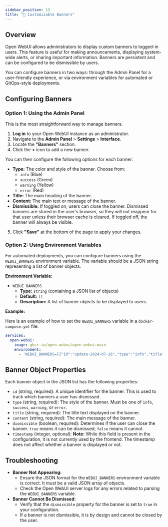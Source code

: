 ```yaml
---
sidebar_position: 13
title: "🔰 Customizable Banners"
---
```


## Overview

Open WebUI allows administrators to display custom banners to logged-in users. This feature is useful for making announcements, displaying system-wide alerts, or sharing important information. Banners are persistent and can be configured to be dismissible by users.

You can configure banners in two ways: through the Admin Panel for a user-friendly experience, or via environment variables for automated or GitOps-style deployments.

## Configuring Banners

### Option 1: Using the Admin Panel

This is the most straightforward way to manage banners.

1.  **Log in** to your Open WebUI instance as an administrator.
2.  Navigate to the **Admin Panel** > **Settings** > **Interface**.
3.  Locate the **"Banners"** section.
4.  Click the **+** icon to add a new banner.

You can then configure the following options for each banner:

-   **Type:** The color and style of the banner. Choose from:
    -   `info` (Blue)
    -   `success` (Green)
    -   `warning` (Yellow)
    -   `error` (Red)
-   **Title:** The main heading of the banner.
-   **Content:** The main text or message of the banner.
-   **Dismissible:** If toggled on, users can close the banner. Dismissed banners are stored in the user's browser, so they will not reappear for that user unless their browser cache is cleared. If toggled off, the banner will always be visible.

5.  Click **"Save"** at the bottom of the page to apply your changes.

### Option 2: Using Environment Variables

For automated deployments, you can configure banners using the `WEBUI_BANNERS` environment variable. The variable should be a JSON string representing a list of banner objects.

**Environment Variable:**

-   `WEBUI_BANNERS`
    -   **Type:** `string` (containing a JSON list of objects)
    -   **Default:** `[]`
    -   **Description:** A list of banner objects to be displayed to users.

**Example:**

Here is an example of how to set the `WEBUI_BANNERS` variable in a `docker-compose.yml` file:

```yaml
services:
  open-webui:
    image: ghcr.io/open-webui/open-webui:main
    environment:
      - 'WEBUI_BANNERS=[{"id":"update-2024-07-26","type":"info","title":"System Update","content":"A system update is scheduled for this Friday at 10 PM. Expect brief downtime.","dismissible":true},{"id":"policy-reminder","type":"warning","title":"Policy Reminder","content":"Please remember to adhere to the company-wide usage policy.","dismissible":false}]'
```

## Banner Object Properties

Each banner object in the JSON list has the following properties:

-   `id` (string, required): A unique identifier for the banner. This is used to track which banners a user has dismissed.
-   `type` (string, required): The style of the banner. Must be one of `info`, `success`, `warning`, or `error`.
-   `title` (string, required): The title text displayed on the banner.
-   `content` (string, required): The main message of the banner.
-   `dismissible` (boolean, required): Determines if the user can close the banner. `true` means it can be dismissed; `false` means it cannot.
-   `timestamp` (integer, optional): **Note:** While this field is present in the configuration, it is not currently used by the frontend. The timestamp does not affect whether a banner is displayed or not.

## Troubleshooting

-   **Banner Not Appearing:**
    -   Ensure the JSON format for the `WEBUI_BANNERS` environment variable is correct. It must be a valid JSON array of objects.
    -   Check the Open WebUI server logs for any errors related to parsing the `WEBUI_BANNERS` variable.
-   **Banner Cannot Be Dismissed:**
    -   Verify that the `dismissible` property for the banner is set to `true` in your configuration.
    -   If a banner is not dismissible, it is by design and cannot be closed by the user.
